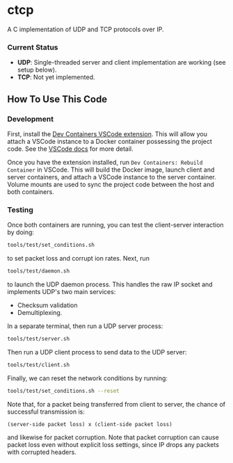 # ctcp

A C implementation of UDP and TCP protocols over IP.

### Current Status

* **UDP**: Single-threaded server and client implementation are working (see setup below).
* **TCP**: Not yet implemented.

## How To Use This Code

### Development

First, install the [Dev Containers VSCode extension](https://marketplace.visualstudio.com/items?itemName=ms-vscode-remote.remote-containers). This will allow you attach a VSCode instance to a Docker container possessing the project code. See the [VSCode docs](https://code.visualstudio.com/docs/devcontainers/containers) for more detail.

Once you have the extension installed, run `Dev Containers: Rebuild Container` in VSCode. This will build the Docker image, launch client and server 
containers, and attach a VSCode instance to the server container. Volume mounts are used to sync the project code between the host and both containers.

### Testing

Once both containers are running, you can test the client-server interaction by doing:

```bash
tools/test/set_conditions.sh
```

to set packet loss and corrupt  ion rates. Next, run

```bash
tools/test/daemon.sh
```

to launch the UDP daemon process. This handles the raw IP socket and implements UDP's two main services:

* Checksum validation
* Demultiplexing.

In a separate terminal, then run a UDP server process:

```bash
tools/test/server.sh
```

Then run a UDP client process to send data to the UDP server:

```bash
tools/test/client.sh
```

Finally, we can reset the network conditions by running:

```bash
tools/test/set_conditions.sh --reset
```

Note that, for a packet being transferred from client to server, the chance of successful transmission is:

```
(server-side packet loss) x (client-side packet loss)
```

and likewise for packet corruption. Note that packet corruption can cause packet loss even without explicit loss settings, since IP drops any packets with corrupted headers.